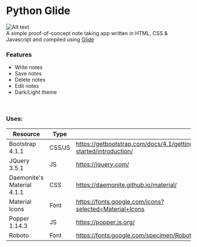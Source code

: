 # Python Glide

![Alt text](http://projects.dontdalon.com/assets/img/notedeck-screenshot.png)<br>
A simple proof-of-concept note taking app written in HTML, CSS & Javascript and compiled using [Glide](https://github.com/StormTersteeg/Python-Glide-Framework)

### Features
- Write notes
- Save notes
- Delete notes
- Edit notes
- Dark/Light theme

<br>

### Uses:
| Resource            | Type |  |
|----------------------------|--------|-----------------------------------------------------------------|
| Bootstrap 4.1.1            | CSS/JS | https://getbootstrap.com/docs/4.1/getting-started/introduction/ |
| JQuery 3.5.1               | JS     | https://jquery.com/                                             |
| Daemonite's Material 4.1.1 | CSS    | https://daemonite.github.io/material/                           |
| Material Icons             | Font   | https://fonts.google.com/icons?selected=Material+Icons          |
| Popper 1.14.3              | JS     | https://popper.js.org/                                          |
| Roboto                     | Font   | https://fonts.google.com/specimen/Roboto                        |
